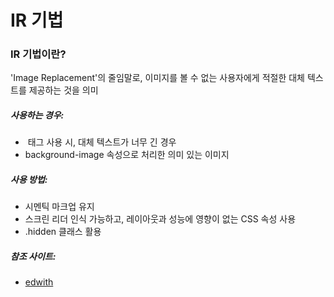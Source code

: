 # IR 기법

### IR 기법이란?
'Image Replacement'의 줄임말로, 이미지를 볼 수 없는 사용자에게 적절한 대체 텍스트를 제공하는 것을 의미

##### 사용하는 경우:
- <img> 태그 사용 시, 대체 텍스트가 너무 긴 경우
- background-image 속성으로 처리한 의미 있는 이미지

##### 사용 방법: 
- 시멘틱 마크업 유지
- 스크린 리더 인식 가능하고, 레이아웃과 성능에 영향이 없는 CSS 속성 사용
- .hidden 클래스 활용

##### 참조 사이트: 
- [edwith](https://www.edwith.org/boostcourse-ui/joinLectures/19157)
